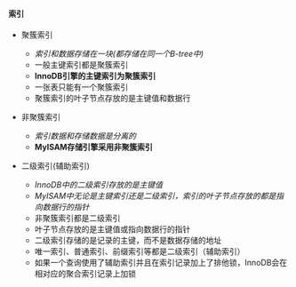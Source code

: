 #### 索引

+ 聚簇索引
  + *索引和数据存储在一块(都存储在同一个B-tree中)*
  + 一般主键索引都是聚簇索引
  + **InnoDB引擎的主键索引为聚簇索引**
  + 一张表只能有一个聚簇索引
  + 聚簇索引的叶子节点存放的是主键值和数据行

+ 非聚簇索引
  + *索引数据和存储数据是分离的*
  + **MyISAM存储引擎采用非聚簇索引**

+ 二级索引(辅助索引)
  + *InnoDB中的二级索引存放的是主键值*
  + *MyISAM中无论是主键索引还是二级索引，索引的叶子节点存放的都是指向数据行的指针*
  + 非聚簇索引都是二级索引
  + 叶子节点存放的是主键值或指向数据行的指针
  + 二级索引存储的是记录的主键，而不是数据存储的地址
  + 唯一索引、普通索引、前缀索引等都是二级索引（辅助索引）
  + 如果一个查询使用了辅助索引并且在索引记录加上了排他锁，InnoDB会在相对应的聚合索引记录上加锁